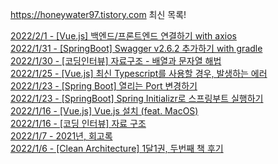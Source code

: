 https://honeywater97.tistory.com 최신 목록! 

[2022/2/1 - [Vue.js] 백엔드/프론트엔드 연결하기 with axios](https://honeywater97.tistory.com/261) <br>
[2022/1/31 - [SpringBoot] Swagger v2.6.2 추가하기 with gradle](https://honeywater97.tistory.com/260) <br>
[2022/1/30 - [코딩인터뷰] 자료구조 - 배열과 문자열 해법](https://honeywater97.tistory.com/259) <br>
[2022/1/25 - [Vue.js] 최신 Typescript를 사용할 경우, 발생하는 에러](https://honeywater97.tistory.com/258) <br>
[2022/1/23 - [Spring Boot] 열리는 Port 변경하기](https://honeywater97.tistory.com/257) <br>
[2022/1/23 - [SpringBoot] Spring Initializr로 스프링부트 실행하기](https://honeywater97.tistory.com/256) <br>
[2022/1/16 - [Vue.js] Vue.js 설치 (feat. MacOS)](https://honeywater97.tistory.com/255) <br>
[2022/1/16 - [코딩 인터뷰] 자료 구조](https://honeywater97.tistory.com/254) <br>
[2022/1/7 - 2021년, 회고록](https://honeywater97.tistory.com/253) <br>
[2022/1/6 - [Clean Architecture] 1달1권, 두번째 책 후기](https://honeywater97.tistory.com/252) <br>
